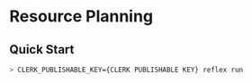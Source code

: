 # Resource Planning

## Quick Start

```bash
> CLERK_PUBLISHABLE_KEY={CLERK PUBLISHABLE KEY} reflex run
```